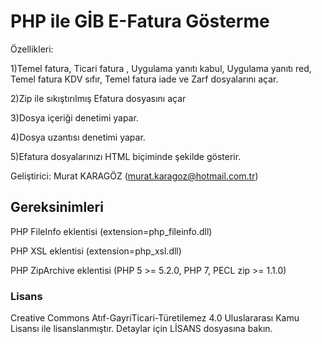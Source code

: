 
# PHP ile GİB E-Fatura Gösterme

Özellikleri:

1)Temel fatura, Ticari fatura , Uygulama yanıtı kabul, Uygulama yanıtı red, Temel fatura KDV sıfır, Temel fatura iade ve Zarf dosyalarını açar.

2)Zip ile sıkıştırılmış Efatura dosyasını açar

3)Dosya içeriği denetimi yapar.

4)Dosya uzantısı denetimi yapar.

5)Efatura dosyalarınızı HTML biçiminde şekilde gösterir.

Geliştirici: Murat KARAGÖZ (murat.karagoz@hotmail.com.tr)

## Gereksinimleri
PHP FileInfo eklentisi   (extension=php_fileinfo.dll)

PHP XSL eklentisi        (extension=php_xsl.dll)

PHP ZipArchive eklentisi (PHP 5 >= 5.2.0, PHP 7, PECL zip >= 1.1.0)

### Lisans
Creative Commons Atıf-GayriTicari-Türetilemez 4.0 Uluslararası Kamu Lisansı ile lisanslanmıştır. Detaylar için LİSANS dosyasına bakın.

